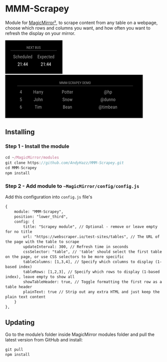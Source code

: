# MMM-Scrapey

Module for [MagicMirror²](https://github.com/MichMich/MagicMirror/), to scrape content from any table on a webpage, choose which rows and columns you want, and how often you want to refresh the display on your mirror.

![Alt text](/img/demo.png "A preview of the MMM-Scrapey module showing bus times.")
![Alt text](/img/demo-2.png "A preview of the MMM-Scrapey module readong from a scrape test page.")

## Installing

### Step 1 - Install the module
```javascript
cd ~/MagicMirror/modules
git clone https://github.com/AndyHazz/MMM-Scrapey.git
cd MMM-Scrapey
npm install
```

### Step 2 - Add module to `~MagicMirror/config/config.js`
Add this configuration into `config.js` file's
```json5
{
    module: "MMM-Scrapey",
    position: "lower_third",
    config: {
        title: "Scrapey module", // Optional - remove or leave empty for no title
        url: "https://webscraper.io/test-sites/tables", // The URL of the page with the table to scrape
        updateInterval: 300, // Refresh time in seconds
        cssSelector: "table", // 'table' should select the first table on the page, or use CSS selectors to be more specific
        tableColumns: [1,3,4], // Specify which columns to display (1-based index)
        tableRows: [1,2,3], // Specify which rows to display (1-based index), leave empty to show all
        showTableHeader: true, // Toggle formatting the first row as a table header
        plainText: true // Strip out any extra HTML and just keep the plain text content
    }
},
```
## Updating
Go to the module’s folder inside MagicMirror modules folder and pull the latest version from GitHub and install:
```
git pull
npm install
```
